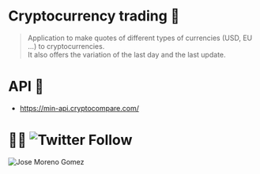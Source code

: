 # **Cryptocurrency trading** 🚀

>Application to make quotes of different types of currencies (USD, EU ...) to cryptocurrencies.<br/>
>It also offers the variation of the last day and the last update.

# API 🔧
 * https://min-api.cryptocompare.com/


# 👨‍💻 ![Twitter Follow](https://img.shields.io/twitter/follow/Gzjosemgz?style=social)

![Jose Moreno Gomez](https://repository-images.githubusercontent.com/264746171/7196e500-aaad-11ea-80bc-34c165b604e8)